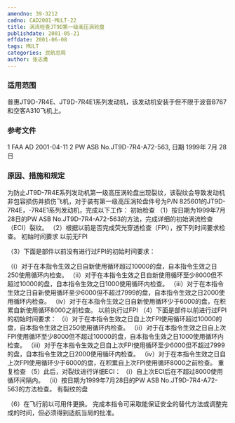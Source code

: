 ```yaml
---
amendno: 39-3212
cadno: CAD2001-MULT-22
title: 涡流检查JT9D第一级高压涡轮盘
publishdate: 2001-05-21
effdate: 2001-06-08
tags: MULT
categories: 民航总局
author: 张志勇
---
```


### 适用范围 
普惠JT9D-7R4E、JT9D-7R4E1系列发动机，该发动机安装于但不限于波音B767和空客A310飞机上。

### 参考文件
1 FAA AD 2001-04-11 2 PW ASB No.JT9D-7R4-A72-563, 日期 1999年 7月 28日

### 原因、措施和规定 
为防止JT9D-7R4E系列发动机第一级高压涡轮盘出现裂纹，该裂纹会导致发动机非包容损伤并损伤飞机，对于装有第一级高压涡轮盘件号为P/N 825601的JT9D-7R4E，-7R4E1系列发动机，完成以下工作： 初始检查 
    （1）按日期为1999年7月28日的PW ASB No.JT9D-7R4-A72-563的方法，完成详细的初始涡流检查（ECI）裂纹。 
（2）根据以前是否完成荧光穿透检查（FPI），按下列时间要求检查。 初始时间要求 以前无FPI 

（3）下面是部件以前没有进行过FPI的初始时间要求： 
       
（i）对于在本指令生效之日自新使用循环超过10000的盘，自本指令生效之日250使用循环内检查。 
        （ii）对于在本指令生效之日自新使用循环至少8000但不超过10000的盘，自本指令生效之日1000使用循环内检查。 
        （iii）对于在本指令生效之日自新使用循环至少6000但不超过7999的盘，自本指令生效之日2000使用循环内检查。 
        （iv）对于在本指令生效之日自新使用循环少于6000的盘，在积累自新使用循环8000之前检查。 以前执行过FPI 
（4）下面是部件以前进行过FPI的初始时间要求： 
        （i）对于在本指令生效之日自上次FPI使用循环超过10000的盘，自本指令生效之日250使用循环内检查。 
        （ii）对于在本指令生效之日自上次FPI使用循环至少8000但不超过10000的盘，自本指令生效之日1000使用循环内检查。 
（iii）对于在本指令生效之日自上次FPI使用循环至少6000但不超过7999的盘，自本指令生效之日2000使用循环内检查。 
        （iv）对于在本指令生效之日自上次FPI使用循环少于6000的盘，在积累自上次FPI使用循环8000之前检查。 重复检查 
（5）此后，对裂纹进行详细ECI： 
        （i）自上次ECI后在不超过8000使用循环间隔内。 
（ii）按日期为1999年7月28日的PW ASB No.JT9D-7R4-A72-563的方法检查。 有裂纹的盘 

（6）在飞行前以可用件更换。 
    完成本指令可采取能保证安全的替代方法或调整完成的时间，但必须得到适航当局的批准。
